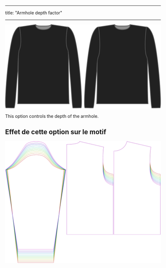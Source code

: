 - - -
title: "Armhole depth factor"
- - -

![The armhole depth factor on Brian](./armholedepthfactor.svg)

This option controls the depth of the armhole.

## Effet de cette option sur le motif

![This image shows the effect of this option by superimposing several variants that have a different value for this option](brian_armholedepthfactor_sample.svg "Effet de cette option sur le modèle")
